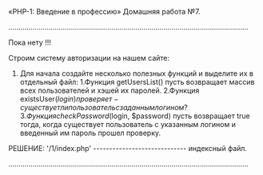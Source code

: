 «PHP-1: Введение в профессию» 
Домашняя работа №7.

.......................................................................................................................

Пока нету !!!















Строим систему авторизации на нашем сайте:

1. Для начала создайте несколько полезных функций и выделите их в отдельный файл:
    1.Функция getUsersList() пусть возвращает массив всех пользователей и хэшей их паролей.
    2.Функция existsUser($login) проверяет - существует ли пользователь с заданным логином?
    3.Функция сheckPassword($login, $password) пусть возвращает true тогда, 
      когда существует пользователь с указанным логином и введенный им пароль прошел проверку.



РЕШЕНИЕ:
'/1/index.php' ----------------------------- индексный файл.

.......................................................................................................................